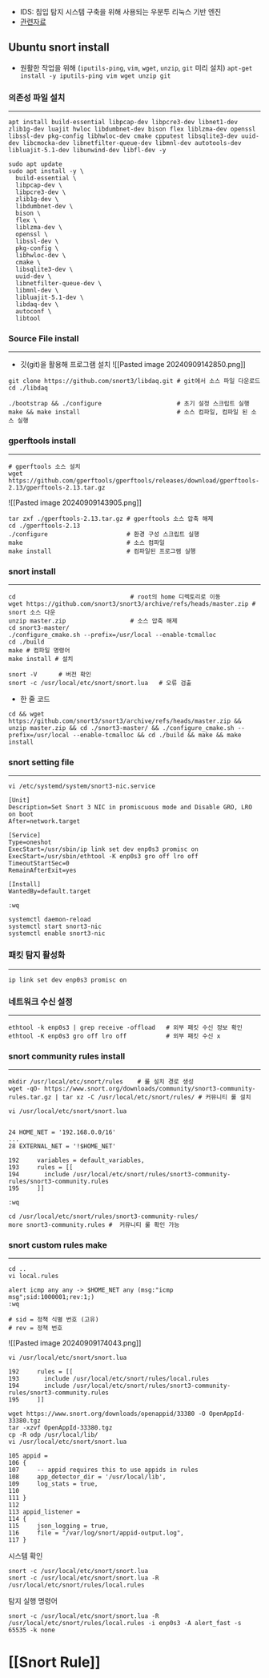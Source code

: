 - IDS: 침입 탐지 시스템 구축을 위해 사용되는 우분투 리눅스 기반 엔진
- [관련자료](https://velog.io/@2jinu/Snort-%EC%84%A4%EC%B9%98-0nl990xy)
## **Ubuntu snort install**
- 원활한 작업을 위해 
  (`iputils-ping`, `vim`, `wget`, `unzip`, `git` 미리 설치)
  `apt-get install -y iputils-ping vim wget unzip git`

### 의존성 파일 설치
---
```
apt install build-essential libpcap-dev libpcre3-dev libnet1-dev zlib1g-dev luajit hwloc libdumbnet-dev bison flex liblzma-dev openssl libssl-dev pkg-config libhwloc-dev cmake cpputest libsqlite3-dev uuid-dev libcmocka-dev libnetfilter-queue-dev libmnl-dev autotools-dev libluajit-5.1-dev libunwind-dev libfl-dev -y
```
```
sudo apt update
sudo apt install -y \
  build-essential \
  libpcap-dev \
  libpcre3-dev \
  zlib1g-dev \
  libdumbnet-dev \
  bison \
  flex \
  liblzma-dev \
  openssl \
  libssl-dev \
  pkg-config \
  libhwloc-dev \
  cmake \
  libsqlite3-dev \
  uuid-dev \
  libnetfilter-queue-dev \
  libmnl-dev \
  libluajit-5.1-dev \
  libdaq-dev \
  autoconf \
  libtool
```
### Source File install
---
- 깃(git)을 활용해 프로그램 설치
![[Pasted image 20240909142850.png]]
```
git clone https://github.com/snort3/libdaq.git # git에서 소스 파일 다운로드
cd ./libdaq

./bootstrap && ./configure                     # 초기 설정 스크립트 실행
make && make install                           # 소스 컴파일, 컴파일 된 소스 실행
```

### gperftools install
---
```
# gperftools 소스 설치
wget https://github.com/gperftools/gperftools/releases/download/gperftools-2.13/gperftools-2.13.tar.gz
```
![[Pasted image 20240909143905.png]]
```
tar zxf ./gperftools-2.13.tar.gz # gperftools 소스 압축 해제
cd ./gperftools-2.13
./configure                      # 환경 구성 스크립트 실행
make                             # 소스 컴파일
make install                     # 컴파일된 프로그램 실행
```

### snort install
---
```
cd                                # root의 home 디렉토리로 이동
wget https://github.com/snort3/snort3/archive/refs/heads/master.zip # snort 소스 다운
unzip master.zip                  # 소스 압축 해제
cd snort3-master/
./configure_cmake.sh --prefix=/usr/local --enable-tcmalloc
cd ./build
make # 컴파일 명령어
make install # 설치

snort -V      # 버전 확인
snort -c /usr/local/etc/snort/snort.lua   # 오류 검출
```
- 한 줄 코드
```
cd && wget https://github.com/snort3/snort3/archive/refs/heads/master.zip && unzip master.zip && cd ./snort3-master/ && ./configure_cmake.sh --prefix=/usr/local --enable-tcmalloc && cd ./build && make && make install
```
### snort setting file
---
```
vi /etc/systemd/system/snort3-nic.service

[Unit]
Description=Set Snort 3 NIC in promiscuous mode and Disable GRO, LRO on boot
After=network.target
 
[Service]
Type=oneshot
ExecStart=/usr/sbin/ip link set dev enp0s3 promisc on
ExecStart=/usr/sbin/ethtool -K enp0s3 gro off lro off
TimeoutStartSec=0
RemainAfterExit=yes
 
[Install]
WantedBy=default.target

:wq

systemctl daemon-reload
systemctl start snort3-nic
systemctl enable snort3-nic
```

### 패킷 탐지 활성화
---
```
ip link set dev enp0s3 promisc on
```

### 네트워크 수신 설정
---
```
ethtool -k enp0s3 | grep receive -offload   # 외부 패킷 수신 정보 확인
ethtool -K enp0s3 gro off lro off           # 외부 패킷 수신 x
```

### snort community rules install
---
```
mkdir /usr/local/etc/snort/rules    # 룰 설치 경로 생성
wget -qO- https://www.snort.org/downloads/community/snort3-community-rules.tar.gz | tar xz -C /usr/local/etc/snort/rules/ # 커뮤니티 룰 설치
```

```
vi /usr/local/etc/snort/snort.lua


24 HOME_NET = '192.168.0.0/16'
...
28 EXTERNAL_NET = '!$HOME_NET'

192     variables = default_variables,
193     rules = [[
194       include /usr/local/etc/snort/rules/snort3-community-rules/snort3-community.rules
195     ]]

:wq 

cd /usr/local/etc/snort/rules/snort3-community-rules/
more snort3-community.rules #  커뮤니티 룰 확인 가능
```

### snort custom rules make
---
```
cd ..
vi local.rules

alert icmp any any -> $HOME_NET any (msg:"icmp msg";sid:1000001;rev:1;)
:wq

# sid = 정책 식별 번호 (고유)
# rev = 정책 번호
```
![[Pasted image 20240909174043.png]]
```
vi /usr/local/etc/snort/snort.lua

192     rules = [[
193       include /usr/local/etc/snort/rules/local.rules
194       include /usr/local/etc/snort/rules/snort3-community-rules/snort3-community.rules
195     ]]
```

```
wget https://www.snort.org/downloads/openappid/33380 -O OpenAppId-33380.tgz
tar -xzvf OpenAppId-33380.tgz
cp -R odp /usr/local/lib/
vi /usr/local/etc/snort/snort.lua
```

```
105 appid =
106 {
107     -- appid requires this to use appids in rules
108     app_detector_dir = '/usr/local/lib',
109     log_stats = true,
110
111 }
112
113 appid_listener =
114 {
115     json_logging = true,
116     file = "/var/log/snort/appid-output.log",
117 }
```

시스템 확인
```
snort -c /usr/local/etc/snort/snort.lua
snort -c /usr/local/etc/snort/snort.lua -R /usr/local/etc/snort/rules/local.rules
```

탐지 실행 명령어
```
snort -c /usr/local/etc/snort/snort.lua -R /usr/local/etc/snort/rules/local.rules -i enp0s3 -A alert_fast -s 65535 -k none
```


# [[Snort Rule]]
